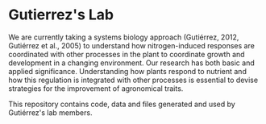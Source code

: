 # Gutierrez's Lab

We are currently taking a systems biology approach (Gutiérrez, 2012, Gutiérrez et al., 2005) to understand how nitrogen-induced responses are coordinated with other processes in the plant to coordinate growth and development in a changing environment.
Our research has both basic and applied significance. Understanding how plants respond to nutrient and how this regulation is integrated with other processes is essential to devise strategies for the improvement of agronomical traits.

This repository contains code, data and files generated and used by Gutiérrez's lab members.
